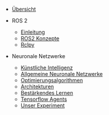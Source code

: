 - [Übersicht](/)

- ROS 2
  - [Einleitung](ros/einleitung.md)
  - [ROS2 Konzepte](ros/graph_concepts.md)
  - [Rclpy](ros/rclpy.md)
- Neuronale Netzwerke
  - [Künstliche Intelligenz](neural_networks/artificial_intelligence.md)
  - [Allgemeine Neuronale Netzwerke](neural_networks/general_neural_networks.md)
  - [Optimierungsalgorithmen](neural_networks/optimierungsalgorithmen.md)
  - [Architekturen](neural_networks/common_architectures.md)
  - [Bestärkendes Lernen](neural_networks/reinforcement_learning.md)
  - [Tensorflow Agents](neural_networks/tensorflow_agents.md)
  - [Unser Experiment](neural_networks/our_experiment.md)
